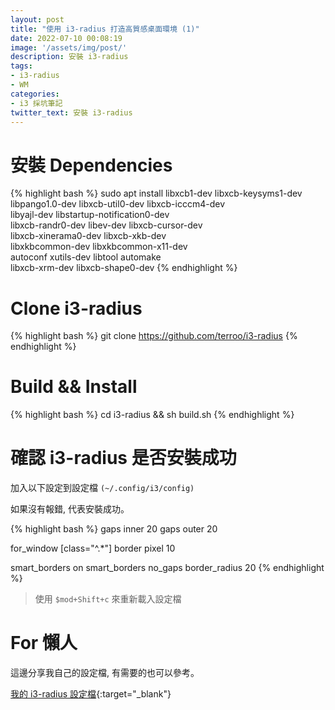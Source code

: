 ```yaml
---
layout: post
title: "使用 i3-radius 打造高質感桌面環境 (1)"
date: 2022-07-10 00:08:19
image: '/assets/img/post/'
description: 安裝 i3-radius
tags:
- i3-radius
- WM
categories:
- i3 採坑筆記
twitter_text: 安裝 i3-radius
---
```


# 安裝 Dependencies

{% highlight bash %}
sudo apt install libxcb1-dev libxcb-keysyms1-dev \
libpango1.0-dev libxcb-util0-dev libxcb-icccm4-dev \
libyajl-dev libstartup-notification0-dev \
libxcb-randr0-dev libev-dev libxcb-cursor-dev \
libxcb-xinerama0-dev libxcb-xkb-dev \
libxkbcommon-dev libxkbcommon-x11-dev \
autoconf xutils-dev libtool automake \
libxcb-xrm-dev libxcb-shape0-dev
{% endhighlight %}

# Clone i3-radius

{% highlight bash %}
git clone https://github.com/terroo/i3-radius
{% endhighlight %}

# Build && Install

{% highlight bash %}
cd i3-radius && sh build.sh
{% endhighlight %}

# 確認 i3-radius 是否安裝成功

加入以下設定到設定檔 `(~/.config/i3/config)`

如果沒有報錯, 代表安裝成功。

{% highlight bash %}
gaps inner 20
gaps outer 20

for_window [class="^.*"] border pixel 10

smart_borders on
smart_borders no_gaps
border_radius 20
{% endhighlight %}

> 使用 `$mod+Shift+c` 來重新載入設定檔

# For 懶人
這邊分享我自己的設定檔, 有需要的也可以參考。

[我的 i3-radius 設定檔](https://github.com/rykersun/config_file/blob/main/i3/config){:target="\_blank"}
